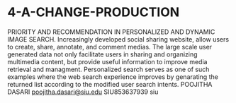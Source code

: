 
# 4-A-CHANGE-PRODUCTION
PRIORITY AND RECOMMENDATION IN PERSONALIZED AND DYNAMIC IMAGE SEARCH.
Increasingly developed social sharing website, allow users to create, share, annotate, and comment medias. The large scale user generated data not only facilitate users in sharing and organizing multimedia content, but provide useful information to improve media retrieval and managment. Personalized search serves as one of such examples where the web search experience improves by genarating the returned list according to the modified user search intents.
POOJITHA DASARI
poojitha.dasari@siu.edu
SIU853637939
siu
